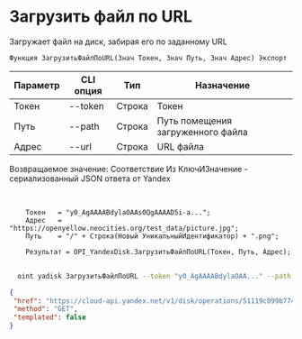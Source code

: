 ﻿---
sidebar_position: 11
---

# Загрузить файл по URL
 Загружает файл на диск, забирая его по заданному URL



`Функция ЗагрузитьФайлПоURL(Знач Токен, Знач Путь, Знач Адрес) Экспорт`

  | Параметр | CLI опция | Тип | Назначение |
  |-|-|-|-|
  | Токен | --token | Строка | Токен |
  | Путь | --path | Строка | Путь помещения загруженного файла |
  | Адрес | --url | Строка | URL файла |

  
  Возвращаемое значение:   Соответствие Из КлючИЗначение - сериализованный JSON ответа от Yandex

<br/>




```bsl title="Пример кода"
    Токен   = "y0_AgAAAABdylaOAAs0QgAAAAD5i-a...";
    Адрес   = "https://openyellow.neocities.org/test_data/picture.jpg";
    Путь    = "/" + Строка(Новый УникальныйИдентификатор) + ".png";

    Результат = OPI_YandexDisk.ЗагрузитьФайлПоURL(Токен, Путь, Адрес);
```



```sh title="Пример команды CLI"
    
  oint yadisk ЗагрузитьФайлПоURL --token "y0_AgAAAABdylaOAA..." --path "/Альпака.png" --url "https://raw.githubusercontent.com/Bayselonarrend/OpenIntegrations/main/Media/logo.png"

```

```json title="Результат"
{
 "href": "https://cloud-api.yandex.net/v1/disk/operations/51119c099b774823ea3e3cf907585f2cfba55d76dc4cda69b6ffb1cd45c4679f",
 "method": "GET",
 "templated": false
}
```

